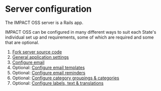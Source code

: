 # Server configuration

The IMPACT OSS server is a Rails app.

IMPACT OSS can be configured in many different ways to suit each State's individual set up and requirements, some of which are required and some that are optional.

1. [Fork server source code](/server-config/source-code.md)
2. [General application settings](/server-config/application.md)
3. [Configure email](/server-config/email.md)
4. Optional: [Configure email templates](/server-config/email-templates.md)
5. Optional: [Configure email reminders](/server-config/reminders.md)
6. Optional: [Configure category groupings & categories](/server-config/categories.md)
7. Optional: [Configure labels, text & translations](/server-config/locales.md)
